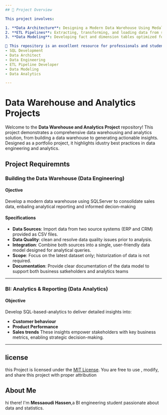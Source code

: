 ```yaml
---
## 📖 Project Overview

This project involves:

1. **Data Architecture**: Designing a Modern Data Warehouse Using Medallion Architecture **Bronze**, **Silver**, and **Gold** layers.
2. **ETL Pipelines**: Extracting, transforming, and loading data from source systems into the warehouse.
3. **Data Modeling**: Developing fact and dimension tables optimized for analytical queries.

🎯 This repository is an excellent resource for professionals and students looking to showcase expertise in:
- SQL Development
- Data Architect
- Data Engineering  
- ETL Pipeline Developer  
- Data Modeling  
- Data Analytics  

---
```


# Data Warehouse and Analytics Projects

Welcome to the **Data Warehouse and Analytics Project** repository!
This project demonstrates a comprehensive data warehousing and analytics solution, from building a data warehouse to generating actionable insights. Designed as a portfolio project, it highlights idustry best practices in data engineering and analytics.


## Project Requiremnts

### Building the Data Warehouse (Data Engineering)

#### Ojective
Develop a modern data warehouse using SQLServer to consolidate sales data, enbaling analytical reporting and informed decion-making 

#### Specifications
-  **Data Sources**: Import data from two source systems (ERP and CRM) provided as CSV files.
-  **Data Quality**: clean and resolve data quality issues prior to analysis.
-  **Integration**:  Combine both sources into a single, user-friendly data model designed for analytical queries.
-  **Scope**: Focus on the latest dataset only; historization of data is not required.
-  **Documentation**: Provide clear documentation of the data model to support both business satkeholders and analytics teams

  ---

  ### BI: Analytics & Reporting (Data Analytics)

  #### Objective
  Develop SQL-based-analytics to deliver detailed insights into:

  - **Customer behaviour**
  - **Product Performance**
  - **Sales trends**
These insights empower stakeholders with key business metrics, enabling strategic decision-making.

---

## license

this Project is licensed under the [MIT License](License). You are free to use , modify, and share this project with proper attribution

## About Me

hi there! I'm **Messaoudi Hassen**,a BI engineering student passionate about data and statistics.

